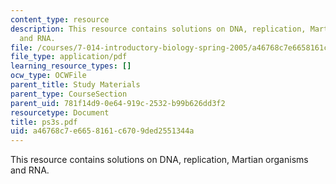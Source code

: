 ```yaml
---
content_type: resource
description: This resource contains solutions on DNA, replication, Martian organisms
  and RNA.
file: /courses/7-014-introductory-biology-spring-2005/a46768c7e6658161c6709ded2551344a_ps3s.pdf
file_type: application/pdf
learning_resource_types: []
ocw_type: OCWFile
parent_title: Study Materials
parent_type: CourseSection
parent_uid: 781f14d9-0e64-919c-2532-b99b626dd3f2
resourcetype: Document
title: ps3s.pdf
uid: a46768c7-e665-8161-c670-9ded2551344a
---
```

This resource contains solutions on DNA, replication, Martian organisms and RNA.

